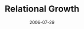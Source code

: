 ---
layout: message
category: message
series: "Hard Work"
title: "Relational Growth"
date: 2006-07-29
message_id: 58
---